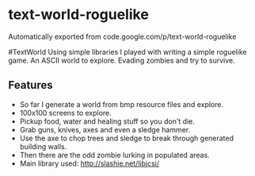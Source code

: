 # text-world-roguelike
Automatically exported from code.google.com/p/text-world-roguelike

#TextWorld
Using simple libraries I played with writing a simple roguelike game. An ASCII world to explore. Evading zombies and try to survive.

## Features
* So far I generate a world from bmp resource files and explore.
* 100x100 screens to explore.
* Pickup food, water and healing stuff so you don't die.
* Grab guns, knives, axes and even a sledge hammer.
* Use the axe to chop trees and sledge to break through generated building walls.
* Then there are the odd zombie lurking in populated areas.
* Main library used: http://slashie.net/libjcsi/

